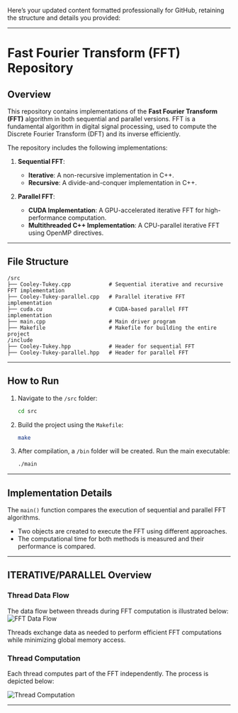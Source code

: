 Here’s your updated content formatted professionally for GitHub, retaining the structure and details you provided:

---

# Fast Fourier Transform (FFT) Repository

## Overview

This repository contains implementations of the **Fast Fourier Transform (FFT)** algorithm in both sequential and parallel versions. FFT is a fundamental algorithm in digital signal processing, used to compute the Discrete Fourier Transform (DFT) and its inverse efficiently.

The repository includes the following implementations:

1. **Sequential FFT**:
   - **Iterative**: A non-recursive implementation in C++.
   - **Recursive**: A divide-and-conquer implementation in C++.

2. **Parallel FFT**:
   - **CUDA Implementation**: A GPU-accelerated iterative FFT for high-performance computation.
   - **Multithreaded C++ Implementation**: A CPU-parallel iterative FFT using OpenMP directives.

---

## File Structure

```plaintext
/src
├── Cooley-Tukey.cpp            # Sequential iterative and recursive FFT implementation
├── Cooley-Tukey-parallel.cpp   # Parallel iterative FFT implementation
├── cuda.cu                     # CUDA-based parallel FFT implementation
├── main.cpp                    # Main driver program
├── Makefile                    # Makefile for building the entire project
/include
├── Cooley-Tukey.hpp            # Header for sequential FFT
├── Cooley-Tukey-parallel.hpp   # Header for parallel FFT
```

---

## How to Run

1. Navigate to the `/src` folder:
   ```bash
   cd src
   ```
2. Build the project using the `Makefile`:
   ```bash
   make
   ```
3. After compilation, a `/bin` folder will be created. Run the main executable:
   ```bash
   ./main
   ```

---

## Implementation Details

The `main()` function compares the execution of sequential and parallel FFT algorithms.  
- Two objects are created to execute the FFT using different approaches.
- The computational time for both methods is measured and their performance is compared.

---

## ITERATIVE/PARALLEL Overview


### Thread Data Flow

The data flow between threads during FFT computation is illustrated below:
![FFT Data Flow](https://github.com/user-attachments/assets/228cec06-f8d6-4a67-b224-23871296f993)

Threads exchange data as needed to perform efficient FFT computations while minimizing global memory access.

### Thread Computation

Each thread computes part of the FFT independently. The process is depicted below:

![Thread Computation](https://github.com/user-attachments/assets/65ecc3f7-051f-4c67-93bb-740e85ce6cc6)

---
